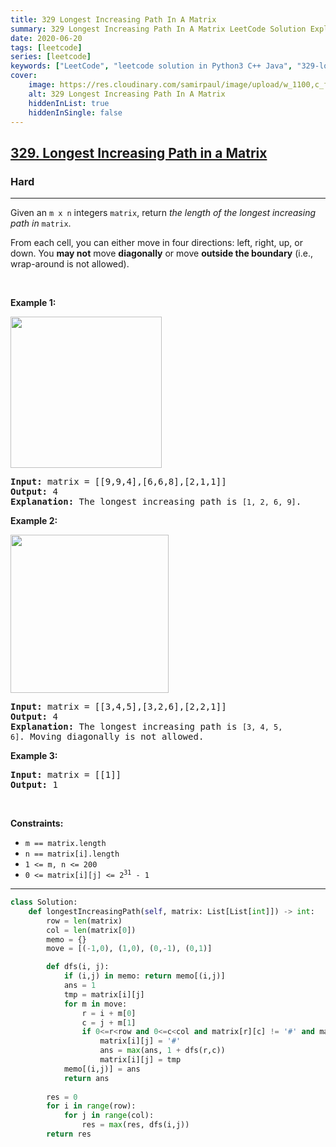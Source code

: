 ```yaml
---
title: 329 Longest Increasing Path In A Matrix
summary: 329 Longest Increasing Path In A Matrix LeetCode Solution Explained
date: 2020-06-20
tags: [leetcode]
series: [leetcode]
keywords: ["LeetCode", "leetcode solution in Python3 C++ Java", "329-longest-increasing-path-in-a-matrix LeetCode Solution Explained"]
cover:
    image: https://res.cloudinary.com/samirpaul/image/upload/w_1100,c_fit,co_rgb:FFFFFF,l_text:Arial_75_bold:329 Longest Increasing Path In A Matrix - Solution Explained/problem-solving.webp
    alt: 329 Longest Increasing Path In A Matrix
    hiddenInList: true
    hiddenInSingle: false
---
```



<h2><a href="https://leetcode.com/problems/longest-increasing-path-in-a-matrix/">329. Longest Increasing Path in a Matrix</a></h2><h3>Hard</h3><hr><div><p>Given an <code>m x n</code> integers <code>matrix</code>, return <em>the length of the longest increasing path in </em><code>matrix</code>.</p>

<p>From each cell, you can either move in four directions: left, right, up, or down. You <strong>may not</strong> move <strong>diagonally</strong> or move <strong>outside the boundary</strong> (i.e., wrap-around is not allowed).</p>

<p>&nbsp;</p>
<p><strong>Example 1:</strong></p>
<img alt="" src="https://assets.leetcode.com/uploads/2021/01/05/grid1.jpg" style="width: 242px; height: 242px;">
<pre><strong>Input:</strong> matrix = [[9,9,4],[6,6,8],[2,1,1]]
<strong>Output:</strong> 4
<strong>Explanation:</strong> The longest increasing path is <code>[1, 2, 6, 9]</code>.
</pre>

<p><strong>Example 2:</strong></p>
<img alt="" src="https://assets.leetcode.com/uploads/2021/01/27/tmp-grid.jpg" style="width: 253px; height: 253px;">
<pre><strong>Input:</strong> matrix = [[3,4,5],[3,2,6],[2,2,1]]
<strong>Output:</strong> 4
<strong>Explanation: </strong>The longest increasing path is <code>[3, 4, 5, 6]</code>. Moving diagonally is not allowed.
</pre>

<p><strong>Example 3:</strong></p>

<pre><strong>Input:</strong> matrix = [[1]]
<strong>Output:</strong> 1
</pre>

<p>&nbsp;</p>
<p><strong>Constraints:</strong></p>

<ul>
	<li><code>m == matrix.length</code></li>
	<li><code>n == matrix[i].length</code></li>
	<li><code>1 &lt;= m, n &lt;= 200</code></li>
	<li><code>0 &lt;= matrix[i][j] &lt;= 2<sup>31</sup> - 1</code></li>
</ul>
</div>

---




```python
class Solution:
    def longestIncreasingPath(self, matrix: List[List[int]]) -> int:
        row = len(matrix)
        col = len(matrix[0])
        memo = {}
        move = [(-1,0), (1,0), (0,-1), (0,1)]

        def dfs(i, j):
            if (i,j) in memo: return memo[(i,j)]
            ans = 1
            tmp = matrix[i][j]
            for m in move:
                r = i + m[0]
                c = j + m[1]
                if 0<=r<row and 0<=c<col and matrix[r][c] != '#' and matrix[r][c] > matrix[i][j]: 
                    matrix[i][j] = '#'
                    ans = max(ans, 1 + dfs(r,c))
                    matrix[i][j] = tmp
            memo[(i,j)] = ans
            return ans 
        
        res = 0
        for i in range(row):
            for j in range(col):
                res = max(res, dfs(i,j))
        return res
```
